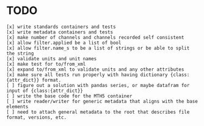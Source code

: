 TODO
=============
	[x] write standards containers and tests
	[x] write metadata containers and tests
    [x] make number of channels and channels recorded self consistent
	[x] allow filter.applied be a list of bool
	[x] allow filter.name_s to be a list of strings or be able to split the string
	[x] validate units and unit names
	[x] make test for to/from_xml
	[x] expand to/from_xml to validate units and any other attributes
	[x] make sure all tests run properly with having dictionary {class:{attr_dict}} format.
	[ ] figure out a solution with pandas series, or maybe datafram for input of {class:{attr_dict}}
	[ ] write the base code for the MTH5 container
	[ ] write reader/writer for generic metadata that aligns with the base elements
	[ ] need to attach general metadata to the root that describes file format, versions, etc.
	
	